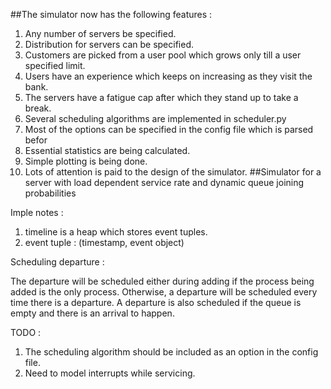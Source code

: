 ##The simulator now has the following features :
1. Any number of servers be specified.
2. Distribution for servers can be specified.
3. Customers are picked from a user pool which grows only till a user specified
limit. 
4. Users have an experience which keeps on increasing as they visit the bank.
5. The servers have a fatigue cap after which they stand up to take a break.
6. Several scheduling algorithms are implemented in scheduler.py
7. Most of the options can be specified in the config file which is parsed befor
8. Essential statistics are being calculated.
9. Simple plotting is being done.
10. Lots of attention is paid to the design of the simulator.
##Simulator for a server with load dependent service rate and dynamic queue joining probabilities

Imple notes :

1. timeline is a heap which stores event tuples.
2. event tuple : (timestamp, event object)

Scheduling departure : 

The departure will be scheduled either during adding if the process being added is the only process. Otherwise, a departure will be scheduled every time there is a departure. A departure is also scheduled if the queue is empty and there is an arrival to happen.

TODO :
1. The scheduling algorithm should be included as an option in the config file.
2. Need to model interrupts while servicing.
